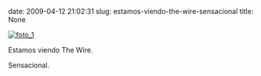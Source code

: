 date: 2009-04-12 21:02:31
slug: estamos-viendo-the-wire-sensacional
title: None

[![foto_1][1]][1]

Estamos viendo The Wire.

Sensacional.

[1]: file:///Users/jjdenis/jjdenis.github.com/static/2009-04-12-estamos-viendo-the-wire-sensacional_foto1.jpg
